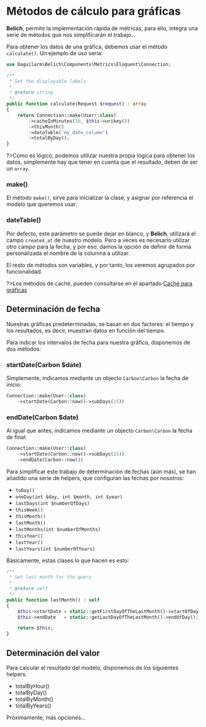 # Métodos de cálculo para gráficas

**Belich**, permite la implementación rápida de métricas, para ello, integra una serie de métodos que nos simplificarán el trabajo.

Para obtener los datos de una gráfica, debemos usar el método `calculate()`. Un ejemplo de uso sería:

```php
use Daguilarm\Belich\Components\Metrics\Eloquent\Connection;

/**
 * Set the displayable labels
 *
 * @return string
 */
public function calculate(Request $request) : array
{
    return Connection::make(User::class)
        ->cacheInMinutes(10, $this->urikey())
        ->thisMonth()
        ->dateTable('my_date_column')
        ->totalByDay();
}
```

?>Como es lógico, podemos utilizar nuestra propia lógica para obtener los datos, simplemente hay que tener en cuenta que el resultado, deben de ser un `array`.

### make()

El método `make()`, sirve para inicializar la clase, y asignar por referencia el modelo que queremos usar.

### dateTable()

Por defecto, este parámetro se puede dejar en blanco, y **Belich**, utilizará el campo `created_at` de nuestro modelo. Pero a veces es necesario utilizar otro campo para la fecha, y por eso, damos la opción de definir de forma personalizada el nombre de la columna a utilizar.

El resto de métodos son variables, y por tanto, los veremos agrupados por funcionalidad.

?>Los métodos de caché, pueden consultarse en el apartado [Caché para gráficas](/es/metrics/cache.md)

## Determinación de fecha

Nuestras gráficas predeterminadas, se basan en dos factores: el tiempo y los resultados, es decir, muestran datos en función del tiempo.

Para indicar los intervalos de fecha para nuestra gráfica, disponemos de dos métodos:

### startDate(Carbon $date)

Simplemente, indicamos mediante un objecto `Carbon\Carbon` la fecha de inicio:

```php
Connection::make(User::class)
    ->startDate(Carbon::now()->subDays(15))
```

### endDate(Carbon $date)

Al igual que antes, indicamos mediante un objecto `Carbon\Carbon` la fecha de final:

```php
Connection::make(User::class)
    ->startDate(Carbon::now()->subDays(15))
    ->endDate(Carbon::now())
```

Para simplificar este trabajo de determinación de fechas (aún más), se han añadido una serie de helpers, que configuran las fechas por nosotros:

- `toDay()`
- `oneDay(int $day, int $month, int $year)`
- `lastDays(int $numberOfDays)`
- `thisWeek()`
- `thisMonth()`
- `lastMonth()`
- `lastMonths(int $numberOfMonths)`
- `thisYear()`
- `lastYear()`
- `lastYears(int $numberOfYears)`

Básicamente, estas clases lo que hacen es esto:

```php
/**
 * Set last month for the query
 *
 * @return self
 */
public function lastMonth() : self
{
    $this->startDate = static::getFirstDayOfTheLastMonth()->startOfDay();
    $this->endDate   = static::getLastDayOfTheLastMonth()->endOfDay();

    return $this;
}
```

## Determinación del valor

Para calcular el resultado del modelo, disponemos de los siguientes helpers:

- totalByHour()
- totalByDay()
- totalByMonth()
- totalByYears()

Próximamente, más opciones...
